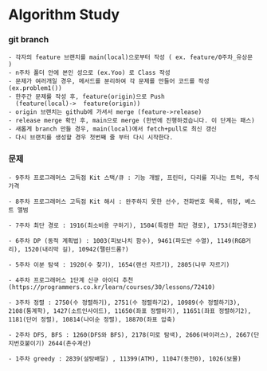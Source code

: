 # Algorithm Study

### git branch

    - 각자의 feature 브랜치를 main(local)으로부터 작성 ( ex. feature/0주차_유상문 )
    - n주차 폴더 안에 본인 성으로 (ex.Yoo) 로 Class 작성
    - 문제가 여러개일 경우, 메서드를 분리하여 각 문제를 만들어 코드를 작성 (ex.problem1())
    - 한주간 문제를 작성 후, feature(origin)으로 Push
      (feature(local)->  feature(origin))
    - origin 브랜치는 github에 가셔서 merge (feature->release)
    - release merge 확인 후, main으로 merge (한번에 진행하겠습니다. 이 단계는 패스)
    - 새롭게 branch 만들 경우, main(local)에서 fetch+pull로 최신 갱신
    - 다시 브랜치를 생성할 경우 첫번째 줄 부터 다시 시작한다.

### 문제

    - 9주차 프로그래머스 고득점 Kit 스택/큐 : 기능 개발, 프린터, 다리를 지나는 트럭, 주식 가격

    - 8주차 프로그래머스 고득점 Kit 해시 : 완주하지 못한 선수, 전화번호 목록, 위장, 베스트 앨범

    - 7주차 최단 경로 : 1916(최소비용 구하기), 1504(특정한 최단 경로), 1753(최단경로)

    - 6주차 DP (동적 계획법) : 1003(피보나치 함수), 9461(파도반 수열), 1149(RGB거리), 1520(내리막 길), 10942(팰린드롬?)

    - 5주차 이분 탐색 : 1920(수 찾기), 1654(랜선 자르기), 2805(나무 자르기)

    - 4주차 프로그래머스 1단계 신규 아이디 추천 (https://programmers.co.kr/learn/courses/30/lessons/72410)

    - 3주차 정렬 : 2750(수 정렬하기), 2751(수 정렬하기2), 10989(수 정렬하기3),  2108(통계학), 1427(소트인사이드), 11650(좌표 정렬하기), 11651(좌표 정렬하기2), 1181(단어 정렬), 10814(나이순 정렬), 18870(좌표 압축)  

    - 2주차 DFS, BFS : 1260(DFS와 BFS), 2178(미로 탐색), 2606(바이러스), 2667(단지번호붙이기) 2644(촌수계산)

    - 1주차 greedy : 2839(설탕배달) , 11399(ATM), 11047(동전0), 1026(보물)

